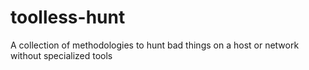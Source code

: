 # toolless-hunt
A collection of methodologies to hunt bad things on a host or network without specialized tools
